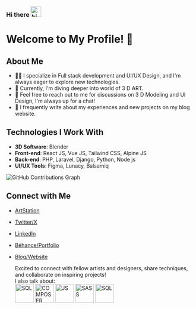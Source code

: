 ### Hi there <img src="https://user-images.githubusercontent.com/1303154/88677602-1635ba80-d120-11ea-84d8-d263ba5fc3c0.gif" width="28px" alt="hi">
# Welcome to My Profile! 🚀

## About Me

- 👨‍💻 I specialize in Full stack development and UI/UX Design, and I'm always eager to explore new technologies.
- 🌱 Currently, I'm diving deeper into world of 3 D ART.
- 💬 Feel free to reach out to me for discussions on 3 D Modeling and UI Design, I'm always up for a chat!
- 📝 I frequently write about my experiences and new projects on my blog website.

## Technologies I Work With

- **3D Software**: Blender
- **Front-end**: React JS, Vue JS, Tailwind CSS, Alpine JS
- **Back-end**: PHP, Laravel, Django, Python, Node js
- **UI/UX Tools**: Figma, Lunacy, Balsamiq

![GitHub Contributions Graph](https://github-readme-stats.vercel.app/api?username=KWIZERA-CALEB&show_icons=true&count_private=true&include_all_commits=true&hide=contribs,issues&theme=radical)



## Connect with Me

- [ArtStation](https://www.artstation.com/kwizeracaleb8)
- [Twitter/X](https://twitter.com/KwizeraCaleb)
- [LinkedIn](https://www.linkedin.com/in/kwizera-caleb-391716292/)
- [Bēhance/Portfolio](https://www.behance.net/kwizeracaleb)
- [Blog/Website](https://designui.infinityfreeapp.com)

  Excited to connect with fellow artists and designers, share techniques, and collaborate on inspiring projects!<br>
  I also talk about:<br>
   <img src="https://github.com/KWIZERA-CALEB/KWIZERA-CALEB/assets/146452204/ed7de1f5-bba1-4e55-ac2d-8e027b3debdc.png" alt="SQL" width="50" height="50"> <img src="https://github.com/KWIZERA-CALEB/KWIZERA-CALEB/assets/146452204/ff2182db-19fe-4213-abca-b1339c9224d4.png" alt="COMPOSER" width="50" height="50"> <img src="https://github.com/KWIZERA-CALEB/KWIZERA-CALEB/assets/146452204/b4e881fb-be16-4854-9ce5-feedc58ad067.png" alt="JS" width="50" height="50"> <img src="https://github.com/KWIZERA-CALEB/KWIZERA-CALEB/assets/146452204/5a435baa-4f73-4456-9643-c5742144e522.png" alt="SASS" width="50" height="50"> <img src="https://github.com/KWIZERA-CALEB/KWIZERA-CALEB/assets/146452204/b5efafbf-1e3e-461e-8181-1561909f2b15.png" alt="SQL" width="50" height="50">

  
 

